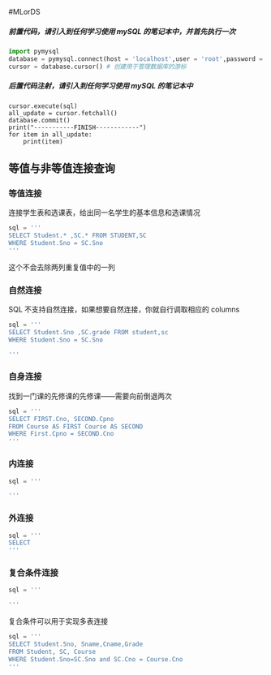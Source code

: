 #MLorDS 

##### 前置代码，请引入到任何学习使用 mySQL 的笔记本中，并首先执行一次
```python 
import pymysql
database = pymysql.connect(host = 'localhost',user = 'root',password = '030329',database = "test_db")
cursor = database.cursor() # 创建用于管理数据库的游标

```

##### 后置代码注射，请引入到任何学习使用 mySQL 的笔记本中
```python{post}
cursor.execute(sql)
all_update = cursor.fetchall()
database.commit()
print("-----------FINISH------------")
for item in all_update:
	print(item)
```

## 等值与非等值连接查询
### 等值连接
连接学生表和选课表，给出同一名学生的基本信息和选课情况
```python 
sql = '''
SELECT Student.* ,SC.* FROM STUDENT,SC
WHERE Student.Sno = SC.Sno
'''
```
这个不会去除两列重复值中的一列

### 自然连接
SQL 不支持自然连接，如果想要自然连接，你就自行调取相应的 columns
```python
sql = '''
SELECT Student.Sno ,SC.grade FROM student,sc
WHERE Student.Sno = SC.Sno

'''
```

### 自身连接
找到一门课的先修课的先修课——需要向前倒退两次
```python 
sql = '''
SELECT FIRST.Cno, SECOND.Cpno 
FROM Course AS FIRST Course AS SECOND
WHERE First.Cpno = SECOND.Cno
'''
```
### 内连接
```python
sql = '''

'''
```

### 外连接
```python
sql = '''
SELECT 
'''
```


### 复合条件连接
```python
sql = '''

'''
```

复合条件可以用于实现多表连接
```python
sql = '''
SELECT Student.Sno, Sname,Cname,Grade
FROM Student, SC, Course 
WHERE Student.Sno=SC.Sno and SC.Cno = Course.Cno
'''
```


